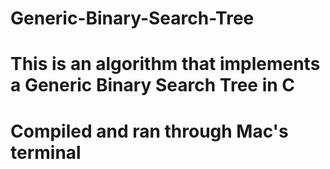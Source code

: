 # Generic-Binary-Search-Tree
# This is an algorithm that implements a Generic Binary Search Tree in C
# Compiled and ran through Mac's terminal
